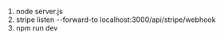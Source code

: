 <!-- to run the application -->

<!-- this is for development -->
1. node server.js
2. stripe listen --forward-to localhost:3000/api/stripe/webhook
3. npm run dev
